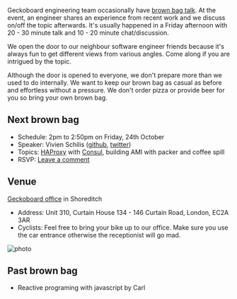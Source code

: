 Geckoboard engineering team occasionally have [brown bag talk](http://en.wikipedia.org/wiki/Brown-bag_seminar).
At the event, an engineer shares an experience from recent work and we discuss on/off the topic afterwards.
It's usually happened in a Friday afternoon with 20 - 30 minute talk and 10 - 20 minute chat/discussion.

We open the door to our neighbour software engineer friends because it's always fun to get different views from various angles.
Come along if you are intrigued by the topic.

Although the door is opened to everyone, we don't prepare more than we used to do internally.
We want to keep our brown bag as casual as before and effortless without a pressure.
We don't order pizza or provide beer for you so bring your own brown bag.


## Next brown bag

* Schedule: 2pm to 2:50pm on Friday, 24th October
* Speaker: Vivien Schilis ([github](https://github.com/vivienschilis), [twitter](https://twitter.com/vivienschilis))
* Topics: [HAProxy](http://www.haproxy.org/) with [Consul](http://www.consul.io/), building AMI with packer and coffee spill
* RSVP: [Leave a comment](https://github.com/geckoboard/brownbags/issues/1)

## Venue

[Geckoboard office](http://4sq.com/LB8eUs) in Shoreditch

* Address: Unit 310, Curtain House 134 - 146 Curtain Road, London, EC2A 3AR
* Cyclists: Feel free to bring your bike up to our office. Make sure you use the car entrance otherwise the receptionist will go mad.

![photo](https://dl.dropboxusercontent.com/u/29379898/IMG_2153.jpg)

## Past brown bag

* Reactive programing with javascript by Carl

